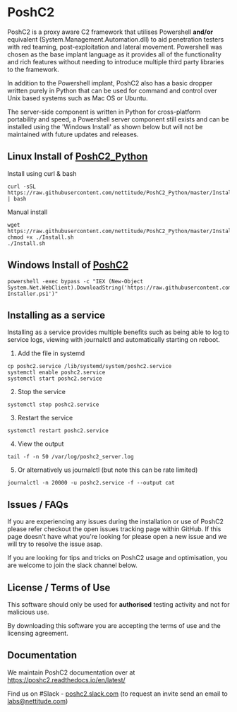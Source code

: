 # PoshC2
PoshC2 is a proxy aware C2 framework that utilises Powershell **and/or** equivalent (System.Management.Automation.dll) to aid penetration testers with red teaming, post-exploitation and lateral movement. Powershell was chosen as the base implant language as it provides all of the functionality and rich features without needing to introduce multiple third party libraries to the framework.

In addition to the Powershell implant, PoshC2 also has a basic dropper written purely in Python that can be used for command and control over Unix based systems such as Mac OS or Ubuntu.

The server-side component is written in Python for cross-platform portability and speed, a Powershell server component still exists and can be installed using the 'Windows Install' as shown below but will not be maintained with future updates and releases.


## Linux Install of [PoshC2_Python](https://github.com/nettitude/PoshC2_Python/)

Install using curl & bash
```
curl -sSL https://raw.githubusercontent.com/nettitude/PoshC2_Python/master/Install.sh | bash
```

Manual install

```
wget https://raw.githubusercontent.com/nettitude/PoshC2_Python/master/Install.sh
chmod +x ./Install.sh
./Install.sh
```

## Windows Install of [PoshC2](https://github.com/nettitude/PoshC2/)

```
powershell -exec bypass -c "IEX (New-Object System.Net.WebClient).DownloadString('https://raw.githubusercontent.com/nettitude/PoshC2/master/C2-Installer.ps1')"
```

## Installing as a service

Installing as a service provides multiple benefits such as being able to log to service logs, viewing with journalctl and automatically starting on reboot.

1. Add the file in systemd
```
cp poshc2.service /lib/systemd/system/poshc2.service
systemctl enable poshc2.service
systemctl start poshc2.service
```

2. Stop the service
```
systemctl stop poshc2.service
```

3. Restart the service 
```
systemctl restart poshc2.service
```

4. View the output 
```
tail -f -n 50 /var/log/poshc2_server.log
```

5. Or alternatively us journalctl (but note this can be rate limited)
```
journalctl -n 20000 -u poshc2.service -f --output cat
```

## Issues / FAQs

If you are experiencing any issues during the installation or use of PoshC2 please refer checkout the open issues tracking page within GitHub. If this page doesn't have what you're looking for please open a new issue and we will try to resolve the issue asap.

If you are looking for tips and tricks on PoshC2 usage and optimisation, you are welcome to join the slack channel below.

## License / Terms of Use

This software should only be used for **authorised** testing activity and not for malicious use.

By downloading this software you are accepting the terms of use and the licensing agreement.


## Documentation

We maintain PoshC2 documentation over at https://poshc2.readthedocs.io/en/latest/

Find us on #Slack - [poshc2.slack.com](poshc2.slack.com) (to request an invite send an email to labs@nettitude.com)
